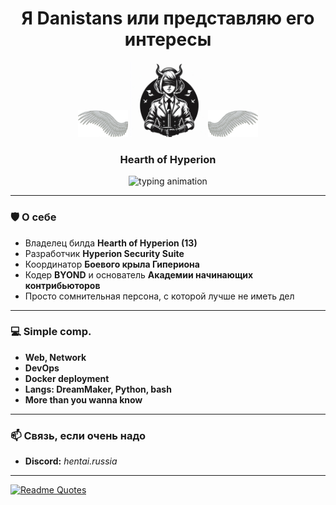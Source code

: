 <h1 align="center">Я Danistans или представляю его интересы</h1>
<p align="center">
  <img src="wing_left.png" alt="Left wing" width="80"/>
  <img src="Hyperion13.png" alt="Logo" width="120"/>
  <img src="wing_right.png" alt="Right wing" width="80"/>
</p>
<h3 align="center">Hearth of Hyperion</h3>

<p align="center">
  <img src="https://readme-typing-svg.herokuapp.com?color=36BCF7&size=22&center=true&vCenter=true&width=500&lines=How+my+wings+whisper" alt="typing animation" />
</p>

---

### 🛡️ О себе

- Владелец билда **Hearth of Hyperion (13)**
- Разработчик **Hyperion Security Suite**
- Координатор **Боевого крыла Гипериона**
- Кодер **BYOND** и основатель **Академии начинающих контрибьюторов**
- Просто сомнительная персона, с которой лучше не иметь дел

---

### 💻 Simple comp.

- **Web, Network**
- **DevOps**
- **Docker deployment**
- **Langs: DreamMaker, Python, bash**
- **More than you wanna know**

---
### 📫 Связь, если очень надо

- **Discord:** *hentai.russia*
---

[![Readme Quotes](https://quotes-github-readme.vercel.app/api?type=horizontal&theme=monokai)](https://github.com/piyushsuthar/github-readme-quotes)
